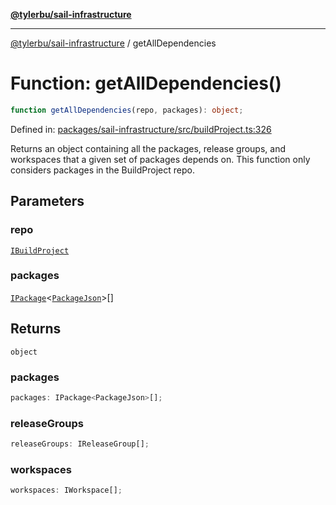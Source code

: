 [**@tylerbu/sail-infrastructure**](../README.md)

***

[@tylerbu/sail-infrastructure](../README.md) / getAllDependencies

# Function: getAllDependencies()

```ts
function getAllDependencies(repo, packages): object;
```

Defined in: [packages/sail-infrastructure/src/buildProject.ts:326](https://github.com/microsoft/FluidFramework/blob/main/packages/sail-infrastructure/src/buildProject.ts#L326)

Returns an object containing all the packages, release groups, and workspaces that a given set of packages depends
on. This function only considers packages in the BuildProject repo.

## Parameters

### repo

[`IBuildProject`](../interfaces/IBuildProject.md)

### packages

[`IPackage`](../interfaces/IPackage.md)\<[`PackageJson`](../type-aliases/PackageJson.md)\>[]

## Returns

`object`

### packages

```ts
packages: IPackage<PackageJson>[];
```

### releaseGroups

```ts
releaseGroups: IReleaseGroup[];
```

### workspaces

```ts
workspaces: IWorkspace[];
```
